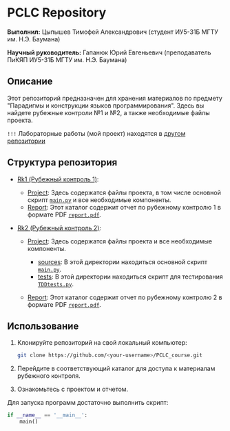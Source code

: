 # PCLC Repository

**Выполнил:** Цыпышев Тимофей Александрович (студент ИУ5-31Б МГТУ им. Н.Э. Баумана)

**Научный руководитель:** Гапанюк Юрий Евгеньевич (преподаватель ПиКЯП ИУ5-31Б МГТУ им. Н.Э. Баумана)

## Описание

Этот репозиторий предназначен для хранения материалов по предмету "Парадигмы и конструкции языков программирования". Здесь вы найдете рубежные контроли №1 и №2, а также необходимые файлы проекта.

`!!!` Лабораторные работы (мой проект) находятся в [другом репозитории](https://github.com/ttsypyshev/Flat_VR)

## Структура репозитория
- [Rk1 (Рубежный контроль 1)](/Rk1/):

	- [Project](/Rk1/Project/): Здесь содержатся файлы проекта, в том числе основной скрипт [`main.py`](/Rk1/Project/main.py) и все необходимые компоненты.
	- [Report](/Rk1/Reports/): Этот каталог содержит отчет по рубежному контролю 1 в формате PDF [`report.pdf`](/Rk1/Reports/report.pdf).

- [Rk2 (Рубежный контроль 2)](/Rk2/):

  	- [Project](/Rk2/Project/): Здесь содержатся файлы проекта и все необходимые компоненты.

		- [sources](/Rk2/Project/sources/): В этой директории находиться основной скрипт [`main.py`](/Rk2/Project/sources/main.py).
  		- [tests](/Rk2/Project/tests/): В этой директории находиться скрипт для тестирования [`TDDtests.py`](/Rk2/Project/tests/TDDtests.py).
 
	- [Report](/Rk2/Reports/): Этот каталог содержит отчет по рубежному контролю 2 в формате PDF [`report.pdf`](/Rk2/Reports/report.pdf).

## Использование

1. Клонируйте репозиторий на свой локальный компьютер:

	```bash
	git clone https://github.com/<your-username>/PCLC_course.git
	```
2. Перейдите в соответствующий каталог для доступа к материалам рубежного контроля.
3. Ознакомьтесь с проектом и отчетом.

Для запуска программ достаточно выполнить скрипт:
```python
if __name__ == '__main__':
    main()
```

